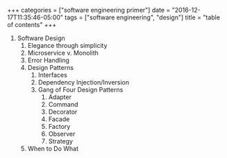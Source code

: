 +++
categories = ["software engineering primer"]
date = "2016-12-17T11:35:46-05:00"
tags = ["software engineering", "design"]
title = "table of contents"
+++
1. Software Design
    1. Elegance through simplicity
    1. Microservice v. Monolith
    1. Error Handling
    1. Design Patterns
        1. Interfaces
        1. Dependency Injection/Inversion
        1. Gang of Four Design Patterns
            1. Adapter
            1. Command
            1. Decorator
            1. Facade
            1. Factory
            1. Observer
            1. Strategy
    1. When to Do What
